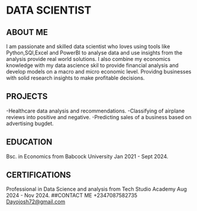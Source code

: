 # DATA SCIENTIST
## ABOUT ME
I am passionate and skilled data scientist who loves using tools like Python,SQl,Excel and PowerBI
to analyse data and use insights from the analysis provide real world solutions.
I also combine my economics knowledge with my data ascience skil to provide financial analysis and develop 
models on a macro and micro  economic level. Providng businesses with solid research insights to make profitable decisions.
## PROJECTS
-Healthcare data analysis and recommendations.
-Classifying of airplane reviews into positive and negative.
-Predicting sales of a business based on advertising bugdet.
## EDUCATION
Bsc. in Economics from Babcock University Jan 2021 - Sept 2024.
## CERTIFICATIONS
 Professional in Data Science and analysis from Tech Studio Academy Aug 2024 - Nov 2024.
 ##CONTACT ME
 +2347087582735
 Dayojosh72@gmail.com
